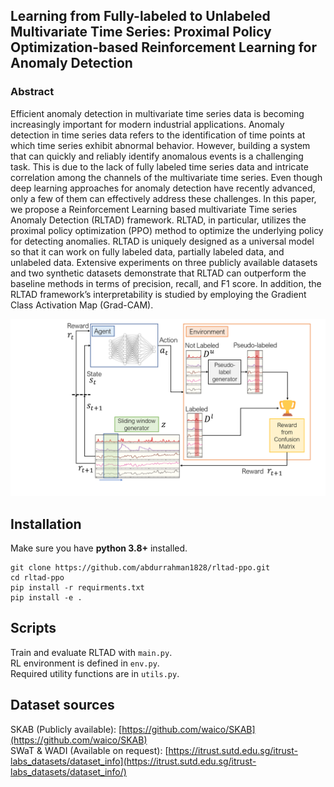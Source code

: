 ## Learning from Fully-labeled to Unlabeled Multivariate Time Series: Proximal Policy Optimization-based Reinforcement Learning for Anomaly Detection

### Abstract
Efficient anomaly detection in multivariate time series data is becoming increasingly important for modern industrial
applications. Anomaly detection in time series data refers to the identification of time points at which time series exhibit abnormal
behavior. However, building a system that can quickly and reliably identify anomalous events is a challenging task. This is due to the
lack of fully labeled time series data and intricate correlation among the channels of the multivariate time series. Even though deep
learning approaches for anomaly detection have recently advanced, only a few of them can effectively address these challenges. In this
paper, we propose a Reinforcement Learning based multivariate Time series Anomaly Detection (RLTAD) framework. RLTAD, in
particular, utilizes the proximal policy optimization (PPO) method to optimize the underlying policy for detecting anomalies. RLTAD is
uniquely designed as a universal model so that it can work on fully labeled data, partially labeled data, and unlabeled data. Extensive
experiments on three publicly available datasets and two synthetic datasets demonstrate that RLTAD can outperform the baseline
methods in terms of precision, recall, and F1 score. In addition, the RLTAD framework’s interpretability is studied by employing the
Gradient Class Activation Map (Grad-CAM).



<img width="800" src="./imgs/rltad.png" alt="overview" />


## Installation
Make sure you have **python 3.8+** installed.
```
git clone https://github.com/abdurrahman1828/rltad-ppo.git
cd rltad-ppo
pip install -r requirments.txt
pip install -e .
```

## Scripts
Train and evaluate RLTAD with `main.py`. \
RL environment is defined in `env.py`. \
Required utility functions are in `utils.py`.

## Dataset sources
SKAB (Publicly available): [https://github.com/waico/SKAB](https://github.com/waico/SKAB) \
SWaT & WADI (Available on request): [https://itrust.sutd.edu.sg/itrust-labs_datasets/dataset_info](https://itrust.sutd.edu.sg/itrust-labs_datasets/dataset_info/)

